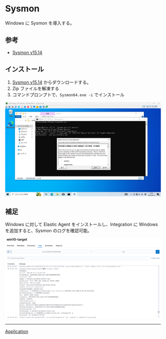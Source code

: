 # Sysmon
Windows に Sysmon を導入する。

## 参考
- [Sysmon v15.14](https://learn.microsoft.com/ja-jp/sysinternals/downloads/sysmon)

## インストール
1. [Sysmon v15.14](https://learn.microsoft.com/ja-jp/sysinternals/downloads/sysmon) からダウンロードする。
2. Zip ファイルを解凍する
3. コマンドプロンプトで、`Sysmon64.exe -i` でインストール

![](fig/01_sysmon_installation.png)

## 補足
Windows に対して Elastic Agent をインストールし、Integration に Windows を追加すると、Sysmon のログを確認可能。

![](fig/02_elastic_sysmon.png)

---

[Application](../README.md)
